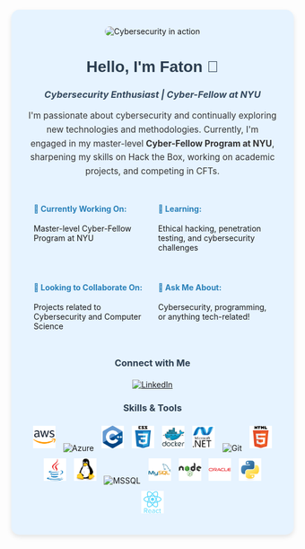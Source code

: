 <div style="background-color: #e6f3ff; padding: 30px; border-radius: 15px; margin: 20px auto; max-width: 800px; box-shadow: 0 4px 8px rgba(0,0,0,0.1);">

  <div align="center">
    <img src="https://media.giphy.com/media/hun4DFmfnDId3lid5b/giphy.gif" width="300" alt="Cybersecurity in action" style="border-radius: 10px;" />
  </div>

  <h1 align="center" style="color: #2c3e50; font-family: 'Arial', sans-serif;">Hello, I'm Faton 👋</h1>
  <h3 align="center" style="color: #34495e; font-style: italic;">Cybersecurity Enthusiast | Cyber-Fellow at NYU</h3>
 
  <p style="font-size: 1.1em; text-align: center; color: #333; line-height: 1.6;"> 
    I'm passionate about cybersecurity and continually exploring new technologies and methodologies. Currently, I'm engaged in my master-level <strong>Cyber-Fellow Program at NYU</strong>, sharpening my skills on Hack the Box, working on academic projects, and competing in CFTs. 
  </p>

  <div style="display: flex; justify-content: space-around; flex-wrap: wrap;">
    <div style="flex: 1; min-width: 150px; margin: 10px;">
      <h4 style="color: #2980b9;"><strong>🔭 Currently Working On:</strong></h4>
      <p>Master-level Cyber-Fellow Program at NYU</p>
    </div>
    <div style="flex: 1; min-width: 150px; margin: 10px;">
      <h4 style="color: #2980b9;"><strong>🌱 Learning:</strong></h4>
      <p>Ethical hacking, penetration testing, and cybersecurity challenges</p>
    </div>
    <div style="flex: 1; min-width: 150px; margin: 10px;">
      <h4 style="color: #2980b9;"><strong>👯 Looking to Collaborate On:</strong></h4>
      <p>Projects related to Cybersecurity and Computer Science</p>
    </div>
    <div style="flex: 1; min-width: 150px; margin: 10px;">
      <h4 style="color: #2980b9;"><strong>💬 Ask Me About:</strong></h4>
      <p>Cybersecurity, programming, or anything tech-related!</p>
    </div>
  </div>

  <h3 style="text-align: center; color: #2c3e50;">Connect with Me</h3>
  <p align="center" style="margin: 20px 0;">
    <a href="https://www.linkedin.com/in/faton-haxhiu-71743511a/" target="_blank" style="margin: 0 10px;">
      <img src="https://raw.githubusercontent.com/rahuldkjain/github-profile-readme-generator/master/src/images/icons/Social/linked-in-alt.svg" alt="LinkedIn" width="40" height="40"/>
    </a>
  </p>

  <h3 style="text-align: center; color: #2c3e50;">Skills & Tools</h3>
  <div style="text-align: center;">
    <img src="https://raw.githubusercontent.com/devicons/devicon/master/icons/amazonwebservices/amazonwebservices-original-wordmark.svg" alt="AWS" width="40" height="40" style="margin: 5px;">
    <img src="https://www.vectorlogo.zone/logos/microsoft_azure/microsoft_azure-icon.svg" alt="Azure" width="40" height="40" style="margin: 5px;">
    <img src="https://raw.githubusercontent.com/devicons/devicon/master/icons/cplusplus/cplusplus-original.svg" alt="C++" width="40" height="40" style="margin: 5px;">
    <img src="https://raw.githubusercontent.com/devicons/devicon/master/icons/css3/css3-original-wordmark.svg" alt="CSS3" width="40" height="40" style="margin: 5px;">
    <img src="https://raw.githubusercontent.com/devicons/devicon/master/icons/docker/docker-original-wordmark.svg" alt="Docker" width="40" height="40" style="margin: 5px;">
    <img src="https://raw.githubusercontent.com/devicons/devicon/master/icons/dot-net/dot-net-original-wordmark.svg" alt="DotNet" width="40" height="40" style="margin: 5px;">
    <img src="https://www.vectorlogo.zone/logos/git-scm/git-scm-icon.svg" alt="Git" width="40" height="40" style="margin: 5px;">
    <img src="https://raw.githubusercontent.com/devicons/devicon/master/icons/html5/html5-original-wordmark.svg" alt="HTML5" width="40" height="40" style="margin: 5px;">
    <img src="https://raw.githubusercontent.com/devicons/devicon/master/icons/java/java-original.svg" alt="Java" width="40" height="40" style="margin: 5px;">
    <img src="https://raw.githubusercontent.com/devicons/devicon/master/icons/linux/linux-original.svg" alt="Linux" width="40" height="40" style="margin: 5px;">
    <img src="https://www.svgrepo.com/show/303229/microsoft-sql-server-logo.svg" alt="MSSQL" width="40" height="40" style="margin: 5px;">
    <img src="https://raw.githubusercontent.com/devicons/devicon/master/icons/mysql/mysql-original-wordmark.svg" alt="MySQL" width="40" height="40" style="margin: 5px;">
    <img src="https://raw.githubusercontent.com/devicons/devicon/master/icons/nodejs/nodejs-original-wordmark.svg" alt="Node.js" width="40" height="40" style="margin: 5px;">
    <img src="https://raw.githubusercontent.com/devicons/devicon/master/icons/oracle/oracle-original.svg" alt="Oracle" width="40" height="40" style="margin: 5px;">
    <img src="https://raw.githubusercontent.com/devicons/devicon/master/icons/python/python-original.svg" alt="Python" width="40" height="40" style="margin: 5px;">
    <img src="https://raw.githubusercontent.com/devicons/devicon/master/icons/react/react-original-wordmark.svg" alt="React" width="40" height="40" style="margin: 5px;">
  </div>

</div>
